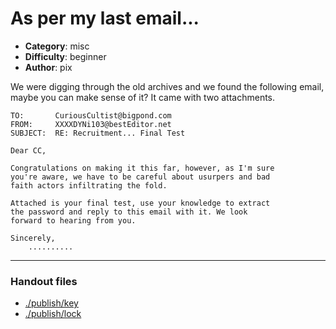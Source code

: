 As per my last email...
======================

- **Category**: misc
- **Difficulty**: beginner
- **Author**: pix


We were digging through the old archives and we found the following email, maybe 
you can make sense of it? It came with two attachments.
```
TO:       CuriousCultist@bigpond.com 
FROM:     XXXXDYNi103@bestEditor.net
SUBJECT:  RE: Recruitment... Final Test

Dear CC,

Congratulations on making it this far, however, as I'm sure 
you're aware, we have to be careful about usurpers and bad 
faith actors infiltrating the fold.

Attached is your final test, use your knowledge to extract 
the password and reply to this email with it. We look 
forward to hearing from you.

Sincerely,
    ..........
```

---

### Handout files

- [./publish/key](./publish/key)
- [./publish/lock](./publish/lock)
